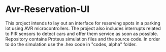 # Avr-Reservation-UI
This project intends to lay out an interface for reserving spots in a parking lot using AVR microcontrollers. 
The project also includes interrupts related to PIR sensors to detect cars and offer them service as soon as possible.  
Repository contains Proteus simulation files and the source code.
In order to do the simulation use the .hex code in "codes, alpha" folder.

